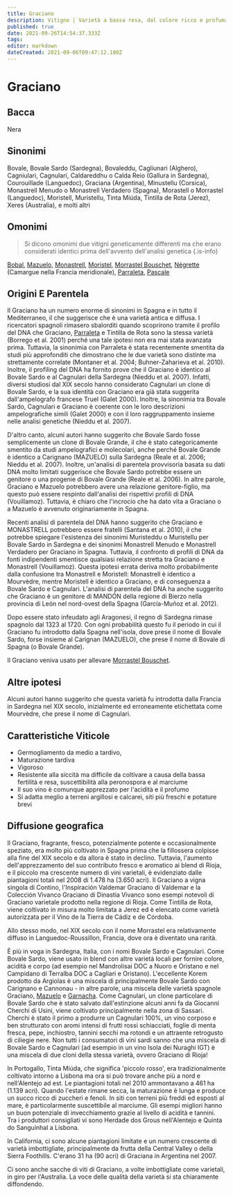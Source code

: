 ```yaml
---
title: Graciano
description: Vitigno | Varietà a bassa resa, dal colore ricco e profumato, che mantiene l'acidità e sta riguadagnando il favore a Rioja
published: true
date: 2021-09-26T14:54:37.333Z
tags: 
editor: markdown
dateCreated: 2021-09-06T09:47:12.180Z
---
```


# Graciano

## Bacca
Nera

## Sinonimi

Bovale, Bovale Sardo (Sardegna), Bovaleddu, Cagliunari (Alghero), Cagniulari, Cagnulari, Caldareddhu o Calda Reio (Gallura in Sardegna), Courouillade (Languedoc), Graciana (Argentina), Minustellu (Corsica), Monastrell Menudo o Monastrell Verdadero (Spagna), Morastell o Morrastel (Languedoc), Moristell, Muristellu, Tinta Miúda, Tintilla de Rota (Jerez), Xeres (Australia), e molti altri

## Omonimi
> Si dicono omonimi due vitigni geneticamente differenti ma che erano considerati identici prima dell'avvento dell'analisi genetica
{.is-info}

[Bobal](/vitigni/bacca-nera/bobal), [Mazuelo](/vitigni/Spagna/mazuelo), [Monastrell](/vitigni/bacca-nera/monastrell), [Moristel](/vitigni/bacca-nera/moristel), [Morrastel Bouschet](/vitigni/bacca-nera/morrastel-bouschet), [Négrette](/vitigni/bacca-nera/negrette) (Camargue nella Francia meridionale), [Parraleta](/vitigni/bacca-nera/parraleta), [Pascale](/vitigni/bacca-nera/pascale)

## Origini E Parentela

Il Graciano ha un numero enorme di sinonimi in Spagna e in tutto il Mediterraneo, il che suggerisce che è una varietà antica e diffusa. I ricercatori spagnoli rimasero sbalorditi quando scoprirono tramite il profilo del DNA che Graciano, [Parraleta](/vitigni/bacca-nera/parraleta) e Tintilla de Rota sono la stessa varietà (Borrego et al. 2001) perché una tale ipotesi non era mai stata avanzata prima. Tuttavia, la sinonimia con Parraleta è stata recentemente smentita da studi più approfonditi che dimostrano che le due varietà sono distinte ma strettamente correlate (Montaner et al. 2004; Buhner-Zaharieva et al. 2010). Inoltre, il profiling del DNA ha fornito prove che il Graciano è identico al Bovale Sardo e al Cagnulari della Sardegna (Nieddu et al. 2007). Infatti, diversi studiosi dal XIX secolo hanno considerato Cagnulari un clone di Bovale Sardo, e la sua identità con Graciano era già stata suggerita dall'ampelografo francese Truel (Galet 2000). Inoltre, la sinonimia tra Bovale Sardo, Cagnulari e Graciano è coerente con le loro descrizioni ampelografiche simili (Galet 2000) e con il loro raggruppamento insieme nelle analisi genetiche (Nieddu et al. 2007).

D'altro canto, alcuni autori hanno suggerito che Bovale Sardo fosse semplicemente un clone di Bovale Grande, il che è stato categoricamente smentito da studi ampelografici e molecolari, anche perché Bovale Grande è identico a Carignano (MAZUELO) sulla Sardegna (Reale et al. 2006; Nieddu et al. 2007). Inoltre, un'analisi di parentela provvisoria basata su dati DNA molto limitati suggerisce che Bovale Sardo potrebbe essere un genitore o una progenie di Bovale Grande (Reale et al. 2006). In altre parole, Graciano e Mazuelo potrebbero avere una relazione genitore-figlio, ma questo può essere respinto dall'analisi dei rispettivi profili di DNA (Vouillamoz). Tuttavia, è chiaro che l'incrocio che ha dato vita a Graciano o a Mazuelo è avvenuto originariamente in Spagna.

Recenti analisi di parentela del DNA hanno suggerito che Graciano e MONASTRELL potrebbero essere fratelli (Santana et al. 2010), il che potrebbe spiegare l'esistenza dei sinonimi Muristeddu o Muristellu per Bovale Sardo in Sardegna e dei sinonimi Monastrell Menudo e Monastrell Verdadero per Graciano in Spagna. Tuttavia, il confronto di profili di DNA da fonti indipendenti smentisce qualsiasi relazione stretta tra Graciano e Monastrell (Vouillamoz). Questa ipotesi errata deriva molto probabilmente dalla confusione tra Monastrell e Moristell: Monastrell è identico a Mourvèdre, mentre Moristell è identico a Graciano, e di conseguenza a Bovale Sardo e Cagnulari. L'analisi di parentela del DNA ha anche suggerito che Graciano è un genitore di MANDÓN della regione di Bierzo nella provincia di León nel nord-ovest della Spagna (García-Muñoz et al. 2012).

Dopo essere stato infeudato agli Aragonesi, il regno di Sardegna rimase spagnolo dal 1323 al 1720. Con ogni probabilità questo fu il periodo in cui il Graciano fu introdotto dalla Spagna nell'isola, dove prese il nome di Bovale Sardo, forse insieme al Carignan (MAZUELO), che prese il nome di Bovale di Spagna (o Bovale Grande).

Il Graciano veniva usato per allevare [Morrastel Bouschet](/vitigni/bacca-nera/morrastel-bouschet).

## Altre ipotesi

Alcuni autori hanno suggerito che questa varietà fu introdotta dalla Francia in Sardegna nel XIX secolo, inizialmente ed erroneamente etichettata come Mourvèdre, che prese il nome di Cagnulari.

## Caratteristiche Viticole

- Germogliamento da medio a tardivo, 
- Maturazione tardiva
- Vigoroso
- Resistente alla siccità ma difficile da coltivare a causa della bassa fertilità e resa, suscettibilità alla peronospora e al marciume
- Il suo vino è comunque apprezzato per l'acidità e il profumo
- Si adatta meglio a terreni argillosi e calcarei, siti più freschi e potature brevi

## Diffusione geografica

Il Graciano, fragrante, fresco, potenzialmente potente e occasionalmente speziato, era molto più coltivato in Spagna prima che la fillossera colpisse alla fine del XIX secolo e da allora è stato in declino. Tuttavia, l'aumento dell'apprezzamento del suo contributo fresco e aromatico ai blend di Rioja, e il piccolo ma crescente numero di vini varietali, è evidenziato dalle piantagioni totali nel 2008 di 1.478 ha (3.650 acri). Il Graciano a vigna singola di Contino, l'Inspiración Valdemar Graciano di Valdemar e la Colección Vivanco Graciano di Dinastia Vivanco sono esempi notevoli di Graciano varietale prodotto nella regione di Rioja. Come Tintilla de Rota, viene coltivato in misura molto limitata a Jerez ed è elencato come varietà autorizzata per il Vino de la Tierra de Cádiz e de Córdoba.

Allo stesso modo, nel XIX secolo con il nome Morrastel era relativamente diffuso in Languedoc-Roussillon, Francia, dove ora è diventato una rarità.

È più in voga in Sardegna, Italia, con i nomi Bovale Sardo e Cagnulari. Come Bovale Sardo, viene usato in blend con altre varietà locali per fornire colore, acidità e corpo (ad esempio nel Mandrolisai DOC a Nuoro e Oristano e nel Campidano di Terralba DOC a Cagliari e Oristano). L'eccellente Korem prodotto da Argiolas è una miscela di principalmente Bovale Sardo con Carignano e Cannonau - in altre parole, una miscela delle varietà spagnole Graciano, [Mazuelo](/vitigni/bacca-nera/graciano) e [Garnacha](/vitigni/Spagna/garnacha). Come Cagnulari, un clone particolare di Bovale Sardo che è stato salvato dall'estinzione alcuni anni fa da Giocanni Cherchi di Usini, viene coltivato principalmente nella zona di Sassari. Cherchi è stato il primo a produrre un Cagnulari 100%, un vino corposo e ben strutturato con aromi intensi di frutti rossi schiacciati, foglie di menta fresca, pepe, inchiostro, tannini secchi ma rotondi e un attraente retrogusto di ciliegie nere. Non tutti i consumatori di vini sardi sanno che una miscela di Bovale Sardo e Cagnulari (ad esempio in un vino Isola dei Nuraghi IGT) è una miscela di due cloni della stessa varietà, ovvero Graciano di Rioja!

In Portogallo, Tinta Miúda, che significa 'piccolo rosso', era tradizionalmente coltivato intorno a Lisbona ma ora si può trovare anche più a nord e nell'Alentejo ad est. Le piantagioni totali nel 2010 ammontavano a 461 ha (1.139 acri). Quando l'estate rimane secca, la maturazione è lunga e produce un succo ricco di zuccheri e fenoli. In siti con terreni più freddi ed esposti al mare, è particolarmente suscettibile al marciume. Gli esempi migliori hanno un buon potenziale di invecchiamento grazie al livello di acidità e tannini. Tra i produttori consigliati vi sono Herdade dos Grous nell'Alentejo e Quinta do Sanguinhal a Lisbona.

In California, ci sono alcune piantagioni limitate e un numero crescente di varietà imbottigliate, principalmente da frutta della Central Valley o della Sierra Foothills. C'erano 31 ha (90 acri) di Graciana in Argentina nel 2007.

Ci sono anche sacche di viti di Graciano, a volte imbottigliate come varietali, in giro per l'Australia. La voce delle qualità della varietà si sta chiaramente diffondendo.